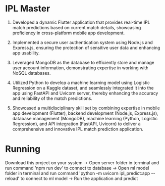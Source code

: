 # IPL Master

1. Developed a dynamic Flutter application that provides real-time IPL match predictions based on current match details, showcasing proficiency in cross-platform mobile app development.

2. Implemented a secure user authentication system using Node.js and Express.js, ensuring the protection of sensitive user data and enhancing app usability.

3. Leveraged MongoDB as the database to efficiently store and manage user account information, demonstrating expertise in working with NoSQL databases.

4. Utilized Python to develop a machine learning model using Logistic Regression on a Kaggle dataset, and seamlessly integrated it into the app using FastAPI and Uvicorn server, thereby enhancing the accuracy and reliability of the match predictions.

5. Showcased a multidisciplinary skill set by combining expertise in mobile app development (Flutter), backend development (Node.js, Express.js), database management (MongoDB), machine learning (Python, Logistic Regression), and API integration (FastAPI, Uvicorn) to deliver a comprehensive and innovative IPL match prediction application.

# Running

Download this project on your system -> Open server folder in terminal and run command 'npm run dev' to connect to database -> Open ml model folder in terminal and run command 'python -m uvicorn ipl_predict:app --reload' to connect to ml model -> Run the application and predict

